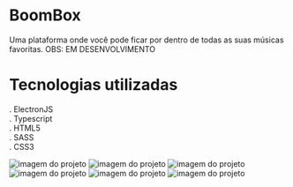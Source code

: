 # BoomBox
Uma plataforma onde você pode ficar por dentro de todas as suas músicas favoritas. OBS: EM DESENVOLVIMENTO
 
 # Tecnologias utilizadas

  . ElectronJS<br/>
  . Typescript<br/>
  . HTML5<br/>
  . SASS<br/>
  . CSS3<br/>

  <div allign="center" width="900px">
    <img src="https://github.com/AllanC12/BoomBox/assets/112294367/983a99e8-7dba-409b-a2b9-0b63a5a437a9" alt="imagem do projeto"/>
    <img src="https://github.com/AllanC12/BoomBox/assets/112294367/f413ff72-0d78-4a17-b618-4894254b913d" alt="imagem do projeto"/>
    <img src="https://github.com/AllanC12/BoomBox/assets/112294367/d1129eba-ac60-4f7f-ab0f-3155fac5e5a5" alt="imagem do projeto"/>
    <img src="https://github.com/AllanC12/BoomBox/assets/112294367/9be3d746-c1b4-4f53-a344-5e0287fbbb06" alt="imagem do projeto"/>
    <img src="https://github.com/AllanC12/BoomBox/assets/112294367/9ce8e19c-4036-4244-a75b-72dd43461694" alt="imagem do projeto"/>
    <img src="https://github.com/AllanC12/BoomBox/assets/112294367/cf943be8-113c-4f32-8645-ced942f0a158" alt="imagem do projeto"/>
  </div>
